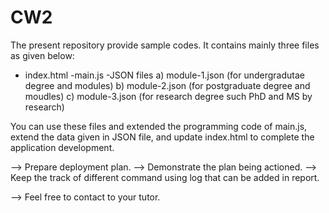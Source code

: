 # CW2
The present repository provide sample codes. It contains mainly three files as given below:
- index.html
-main.js
-JSON files
  a) module-1.json     (for undergradutae degree and modules)
  b) module-2.json     (for postgraduate degree and moudles)
  c) module-3.json     (for research degree such PhD and MS by research)

You can use these files and extended the programming code of main.js, extend the data given in JSON file, and update index.html to complete the application development.

--> Prepare deployment plan.
--> Demonstrate the plan being actioned.
--> Keep the track of different command using log that can be added in report.



--> Feel free to contact to your tutor. 
